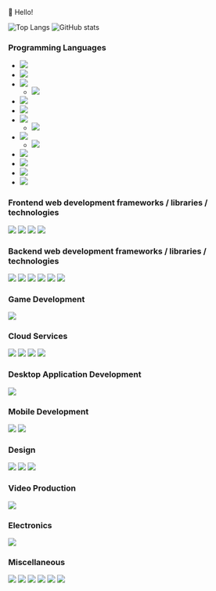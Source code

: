 👋 Hello!

![Top Langs](https://github-readme-stats.vercel.app/api/top-langs/?username=dirkarnez&hide=html&layout=compact&langs_count=12)
![GitHub stats](https://github-readme-stats.vercel.app/api?username=dirkarnez&show_icons=true&theme=radical)

### Programming Languages
- ![](https://img.shields.io/badge/-go-grey?style=for-the-badge&logo=go&logoColor=white&labelColor=8E2DE2)
- ![](https://img.shields.io/badge/-python-grey?style=for-the-badge&logo=python&logoColor=white&labelColor=8E2DE2)
- ![](https://img.shields.io/badge/-C++-grey?style=for-the-badge&logo=c%2B%2B&logoColor=white&labelColor=8E2DE2)
  - ![](https://img.shields.io/badge/-SFML-grey?style=for-the-badge&logo=SFML&logoColor=white&labelColor=8E2DE2)
- ![](https://img.shields.io/badge/-C-grey?style=for-the-badge&logo=c&logoColor=white&labelColor=8E2DE2)
- ![](https://img.shields.io/badge/-C%23-grey?style=for-the-badge&logo=csharp&logoColor=white&labelColor=8E2DE2)
- ![](https://img.shields.io/badge/-java-grey?style=for-the-badge&logo=java&logoColor=white&labelColor=8E2DE2)
  - ![](https://img.shields.io/badge/-Spring-grey?style=for-the-badge&logo=Spring&logoColor=white&labelColor=8E2DE2)
- ![](https://img.shields.io/badge/-php-grey?style=for-the-badge&logo=php&logoColor=white&labelColor=8E2DE2)
  - ![](https://img.shields.io/badge/-laravel-grey?style=for-the-badge&logo=laravel&logoColor=white&labelColor=8E2DE2)
- ![](https://img.shields.io/badge/html%205-grey?style=for-the-badge&logo=html5&logoColor=white&labelColor=8E2DE2)
- ![](https://img.shields.io/badge/css%203-grey?style=for-the-badge&logo=css3&logoColor=white&labelColor=8E2DE2)
- ![](https://img.shields.io/badge/-javascript-grey?style=for-the-badge&logo=javascript&logoColor=white&labelColor=8E2DE2)
- ![](https://img.shields.io/badge/-typescript-grey?style=for-the-badge&logo=typescript&logoColor=white&labelColor=8E2DE2)

### Frontend web development frameworks / libraries / technologies
![](https://img.shields.io/badge/-webassembly-grey?style=for-the-badge&logo=WebAssembly&logoColor=white&labelColor=8E2DE2)
![](https://img.shields.io/badge/-react-grey?style=for-the-badge&logo=react&logoColor=white&labelColor=8E2DE2)
![](https://img.shields.io/badge/-redux-grey?style=for-the-badge&logo=redux&logoColor=white&labelColor=8E2DE2)
![](https://img.shields.io/badge/-svelte-grey?style=for-the-badge&logo=svelte&logoColor=white&labelColor=8E2DE2)

### Backend web development frameworks / libraries / technologies
![](https://img.shields.io/badge/-Apollo%20GraphQL-grey?style=for-the-badge&logo=Apollo%20GraphQL&logoColor=white&labelColor=8E2DE2)
![](https://img.shields.io/badge/-Swagger-grey?style=for-the-badge&logo=Swagger&logoColor=white&labelColor=8E2DE2)
![](https://img.shields.io/badge/-Redis-grey?style=for-the-badge&logo=Redis&logoColor=white&labelColor=8E2DE2)
![](https://img.shields.io/badge/-Socket.io-grey?style=for-the-badge&logo=Socket.io&logoColor=white&labelColor=8E2DE2)
![](https://img.shields.io/badge/-Eclipse%20Mosquitto-grey?style=for-the-badge&logo=Eclipse%20Mosquitto&logoColor=white&labelColor=8E2DE2)
![](https://img.shields.io/badge/-NGINX-grey?style=for-the-badge&logo=NGINX&logoColor=white&labelColor=8E2DE2)

### Game Development
![](https://img.shields.io/badge/-Unity-grey?style=for-the-badge&logo=Unity&logoColor=white&labelColor=8E2DE2)

### Cloud Services
![](https://img.shields.io/badge/-Microsoft%20Azure-grey?style=for-the-badge&logo=Microsoft%20Azure&logoColor=white&labelColor=8E2DE2)
![](https://img.shields.io/badge/-Firebase-grey?style=for-the-badge&logo=Firebase&logoColor=white&labelColor=8E2DE2)
![](https://img.shields.io/badge/-Amazon%20AWS-grey?style=for-the-badge&logo=Amazon%20AWS&logoColor=white&labelColor=8E2DE2)
![](https://img.shields.io/badge/-Heroku-grey?style=for-the-badge&logo=Heroku&logoColor=white&labelColor=8E2DE2)

### Desktop Application Development
![](https://img.shields.io/badge/-Electron-grey?style=for-the-badge&logo=Electron&logoColor=white&labelColor=8E2DE2)

### Mobile Development
![](https://img.shields.io/badge/-Native%20Android-grey?style=for-the-badge&logo=Android&logoColor=white&labelColor=8E2DE2)
![](https://img.shields.io/badge/-React%20Native-grey?style=for-the-badge&logo=Expo&logoColor=white&labelColor=8E2DE2)

### Design
![](https://img.shields.io/badge/-Adobe%20XD-grey?style=for-the-badge&logo=Adobe%20XD&logoColor=white&labelColor=8E2DE2)
![](https://img.shields.io/badge/-Adobe%20Illustrator-grey?style=for-the-badge&logo=Adobe%20Illustrator&logoColor=white&labelColor=8E2DE2)
![](https://img.shields.io/badge/-Adobe%20Photoshop-grey?style=for-the-badge&logo=Adobe%20Photoshop&logoColor=white&labelColor=8E2DE2)

### Video Production
![](https://img.shields.io/badge/-Adobe%20After%20Effects-grey?style=for-the-badge&logo=Adobe%20After%20Effects&logoColor=white&labelColor=8E2DE2)

### Electronics
![](https://img.shields.io/badge/-Arduino-grey?style=for-the-badge&logo=Arduino&logoColor=white&labelColor=8E2DE2)

### Miscellaneous
![](https://img.shields.io/badge/-ChatBot-grey?style=for-the-badge&logo=ChatBot&logoColor=white&labelColor=8E2DE2)
![](https://img.shields.io/badge/-Google%20Chrome%20Extension-grey?style=for-the-badge&logo=Google%20Chrome&logoColor=white&labelColor=8E2DE2)
![](https://img.shields.io/badge/-docker-grey?style=for-the-badge&logo=docker&logoColor=white&labelColor=8E2DE2)
![](https://img.shields.io/badge/-Kubernetes-grey?style=for-the-badge&logo=kubernetes&logoColor=white&labelColor=8E2DE2)
![](https://img.shields.io/badge/-Azure%20DevOps-grey?style=for-the-badge&logo=Azure%20DevOps&logoColor=white&labelColor=8E2DE2)
![](https://img.shields.io/badge/-git-grey?style=for-the-badge&logo=git&logoColor=white&labelColor=8E2DE2)
